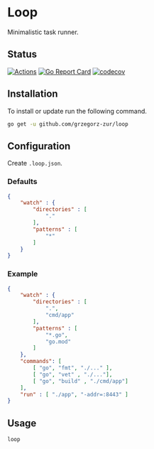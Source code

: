 # Loop
 
Minimalistic task runner.

## Status

[![Actions](https://github.com/grzegorz-zur/loop/workflows/Test/badge.svg)](https://github.com/grzegorz-zur/loop/actions)
[![Go Report Card](https://goreportcard.com/badge/github.com/grzegorz-zur/loop)](https://goreportcard.com/report/github.com/grzegorz-zur/loop)
[![codecov](https://codecov.io/gh/grzegorz-zur/loop/branch/master/graph/badge.svg)](https://codecov.io/gh/grzegorz-zur/loop)

## Installation

To install or update run the following command.

```sh
go get -u github.com/grzegorz-zur/loop
```

## Configuration

Create `.loop.json`.

### Defaults

```json
{
	"watch" : {
		"directories" : [
			"."
		],
		"patterns" : [
			"*"
		]
	}
}
```

### Example

```json
{
	"watch" : {
		"directories" : [
			".",
			"cmd/app"
		],
		"patterns" : [
			"*.go",
			"go.mod"
		]
	},
	"commands": [
		[ "go", "fmt", "./..." ],
		[ "go", "vet" , "./..."],
		[ "go", "build" , "./cmd/app"]
	],
	"run" : [ "./app", "-addr=:8443" ]
}
```

## Usage

```sh
loop
```
